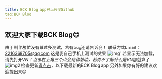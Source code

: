```yaml
---
title: BCK Blog app已上传至Github
tag:BCK Blog
---
```

## 欢迎大家下载BCK Blog😊
由于制作匆忙没有做过多测试，若有bug还请告诉我！
联系方式Email：2216368705@qq.com
这是我自己手机上测试的效果
![img1](http://r.photo.store.qq.com/psc?/V52QaM1t3cdkLX01oy3M3MJt8R1oBIF7/TmEUgtj9EK6.7V8ajmQrEIcAt0xQ463bslXLupdjEszsP*QiHTaYzPn2WvrgyciDcHHyTlNY*9zps7RD6CdiPSW22NaAbB2L*sk.OeS3d3Q!/r)
若显示无法加载，请先打开V*N！点击右上角三个点会给你帮助，若你不了解什么是V*N那就算了
![img2](http://r.photo.store.qq.com/psc?/V52QaM1t3cdkLX01oy3M3MJt8R1oBIF7/TmEUgtj9EK6.7V8ajmQrEIcAt0xQ463bslXLupdjEsziqRSFKhjSKMvDBfM8j*ifK*rBoF8pGlrrJ8dLkHZwtcfeKC1f9PWroNg*FUcOSvs!/r)
检查更新[请点击](https://github.com/blockcarft114/blockcarft114.github.io/releases)，以下载最新的BCK Blog app
另外如果你有好的建议欢迎提出来😊
